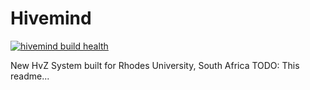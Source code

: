 # Hivemind
[![hivemind build health](https://travis-ci.org/EternalDeiwos/Hivemind.svg)](https://travis-ci.org/EternalDeiwos/Hivemind)

New HvZ System built for Rhodes University, South Africa
TODO: This readme...
